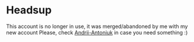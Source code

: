 # Headsup
This account is no longer in use, it was merged/abandoned by me with my new account
Please, check [Andrii-Antoniuk](https://github.com/Andrii-Antoniuk) in case you need something :) 

<!---
AndrewAntoniuk/AndrewAntoniuk is a ✨ special ✨ repository because its `README.md` (this file) appears on your GitHub profile.
You can click the Preview link to take a look at your changes.
--->
